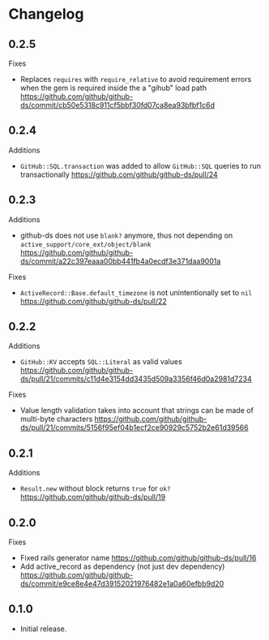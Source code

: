 # Changelog

## 0.2.5

Fixes

* Replaces `requires` with `require_relative` to avoid requirement errors
when the gem is required inside the a "gihub" load path https://github.com/github/github-ds/commit/cb50e5318c911cf5bbf30fd07ca8ea93bfbf1c6d

## 0.2.4

Additions

* `GitHub::SQL.transaction` was added to allow `GitHub::SQL` queries to run transactionally https://github.com/github/github-ds/pull/24

## 0.2.3

Additions

* github-ds does not use `blank?` anymore, thus not depending on `active_support/core_ext/object/blank` https://github.com/github/github-ds/commit/a22c397eaaa00bb441fb4a0ecdf3e371daa9001a

Fixes

* `ActiveRecord::Base.default_timezone` is not unintentionally set to `nil` https://github.com/github/github-ds/pull/22

## 0.2.2

Additions

* `GitHub::KV` accepts `SQL::Literal` as valid values https://github.com/github/github-ds/pull/21/commits/c11d4e3154dd3435d509a3356f46d0a2981d7234

Fixes

* Value length validation takes into account that strings can be made of multi-byte characters https://github.com/github/github-ds/pull/21/commits/5156f95ef04b1ecf2ce90929c5752b2e61d39566

## 0.2.1

Additions

* `Result.new` without block returns `true` for `ok?` https://github.com/github/github-ds/pull/19

## 0.2.0

Fixes

* Fixed rails generator name https://github.com/github/github-ds/pull/16
* Add active_record as dependency (not just dev dependency) https://github.com/github/github-ds/commit/e9ce8e4e47d39152021976482e1a0a60efbb9d20

## 0.1.0

* Initial release.
